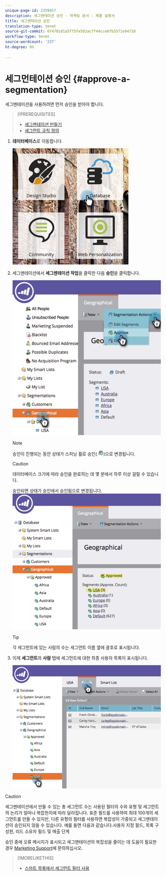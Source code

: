 ```yaml
---
unique-page-id: 2359457
description: 세그멘테이션 승인 - 마케팅 문서 - 제품 설명서
title: 세그멘테이션 승인
translation-type: tm+mt
source-git-commit: 074701d1a5f75fe592ac7f44cce6fb3571e94710
workflow-type: tm+mt
source-wordcount: '237'
ht-degree: 0%

---
```



# 세그먼테이션 승인 {#approve-a-segmentation}

세그멘테이션을 사용하려면 먼저 승인을 받아야 합니다.

>[!PREREQUISITES]
>
>* [세그멘테이션 만들기](create-a-segmentation.md)
>* [세그먼트 규칙 정의](define-segment-rules.md)

>



1. **데이터베이스**&#x200B;로 이동합니다.

   ![](assets/image2017-3-28-14-3a25-3a49.png)

1. 세그멘테이션에서 **세그멘테이션 작업**&#x200B;을 클릭한 다음 **승인**&#x200B;을 클릭합니다.

   ![](assets/image2017-3-28-14-3a46-3a22.png)

   >[!NOTE]
   >
   >승인이 진행되는 동안 상태가 스피닝 휠로 승인( ![](assets/image2014-9-15-15-3a31-3a43.png))으로 변경됩니다.

   >[!CAUTION]
   >
   >데이터베이스 크기에 따라 승인을 완료하는 데 몇 분에서 하루 이상 걸릴 수 있습니다.

   승인되면 상태가 승인에서 승인됨으로 변경됩니다.
   ![](assets/image2017-3-28-14-3a46-3a44.png)

   >[!TIP]
   >
   >각 세그먼트에 있는 사람의 수는 세그먼트 이름 옆에 괄호로 표시됩니다.

1. 이제 **세그먼트**&#x200B;의 **사람** 탭에 세그먼트에 대한 최종 사용자 목록이 표시됩니다.

   ![](assets/image2017-3-28-14-3a47-3a10.png)

>[!CAUTION]
>
>세그멘테이션에서 만들 수 있는 총 세그먼트 수는 사용된 필터의 수와 유형 및 세그먼트의 논리가 얼마나 복잡한지에 따라 달라집니다. 표준 필드를 사용하여 최대 100개의 세그먼트를 만들 수 있지만, 다른 유형의 필터를 사용하면 복잡성이 가중되고 세그멘테이션이 승인되지 않을 수 있습니다. 예를 들면 다음과 같습니다.사용자 지정 필드, 목록 구성원, 리드 소유자 필드 및 매출 단계
>
>승인 중에 오류 메시지가 표시되고 세그멘테이션의 복잡성을 줄이는 데 도움이 필요한 경우 [Marketing Support](http://docs.marketo.com/cdn-cgi/l/email-protection#93e0e6e3e3fce1e7d3fef2e1f8f6e7fcbdf0fcfe)에 문의하십시오.

>[!MORELIKETHIS]
>
>* [스마트 목록에서 세그먼트 필터 사용](use-segment-filters-in-a-smart-list.md)

>



